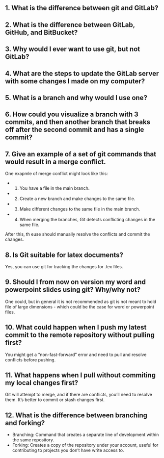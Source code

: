 ## 1. What is the difference between git and GitLab?
## 2. What is the difference between GitLab, GitHub, and BitBucket?
## 3. Why would I ever want to use git, but not GitLab?

## 4. What are the steps to update the GitLab server with some changes I made on my computer?
## 5. What is a branch and why would I use one?

## 6. How could you visualize a branch with 3 commits, and then another branch that breaks off after the second commit and has a single commit?


## 7. Give an example of a set of git commands that would result in a merge conflict.
One exapmle of merge conflict might look like this:
* 1. You have a file in the main branch.
* 2. Create a new branch and make changes to the same file.
* 3. Make different changes to the same file in the main branch.
* 4. When merging the branches, Git detects conflicting changes in the same file.

After this, th euse should manually resolve the conflicts and commit the changes.

## 8. Is Git suitable for latex documents?
Yes, you can use git for tracking the changes for .tex files.

## 9. Should I from now on version my word and powerpoint slides using git? Why/why not?
One could, but in general it is not recommended as git is not meant to hold file of large dimensions - which could be the case for word or powerpoint files.

## 10. What could happen when I push my latest commit to the remote repository without pulling first?
You might get a “non-fast-forward” error and need to pull and resolve conflicts before pushing.

## 11. What happens when I pull without commiting my local changes first?
Git will attempt to merge, and if there are conflicts, you’ll need to resolve them. It’s better to commit or stash changes first.

## 12. What is the difference between branching and forking?

* Branching: Command that creates a separate line of development within the same repository.
* Forking: Creates a copy of the repository under your account, useful for contributing to projects you don’t have write access to.